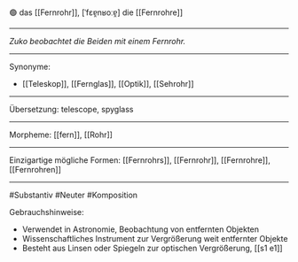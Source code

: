 🟢 das [[Fernrohr]], [ˈfɛɐ̯nʁoːɐ̯]
die [[Fernrohre]]

---

_Zuko beobachtet die Beiden mit einem Fernrohr._

---

Synonyme:

- [[Teleskop]], [[Fernglas]], [[Optik]], [[Sehrohr]]

---

Übersetzung: telescope, spyglass

---

Morpheme:
[[fern]], [[Rohr]]

---

Einzigartige mögliche Formen: [[Fernrohrs]], [[Fernrohr]], [[Fernrohre]], [[Fernrohren]]

---

#Substantiv #Neuter #Komposition

Gebrauchshinweise:

- Verwendet in Astronomie, Beobachtung von entfernten Objekten
- Wissenschaftliches Instrument zur Vergrößerung weit entfernter Objekte
- Besteht aus Linsen oder Spiegeln zur optischen Vergrößerung, [[s1 e1]]

